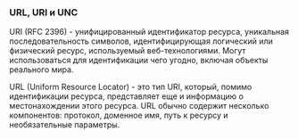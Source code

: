 ### URL, URI и UNC
URI (RFC 2396) - унифицированный идентификатор ресурса, уникальная последовательность символов, идентифицирующая логический или физический ресурс, используемый веб-технологиями. Могут использоваться для идентификации чего угодно, включая объекты реального мира.

URL (Uniform Resource Locator) - это тип URI, который, помимо идентификации ресурса, представляет еще и информацию о местонахождении этого ресурса.
URL обычно содержит несколько компонентов: протокол, доменное имя, путь к ресурсу и необязательные параметры.
